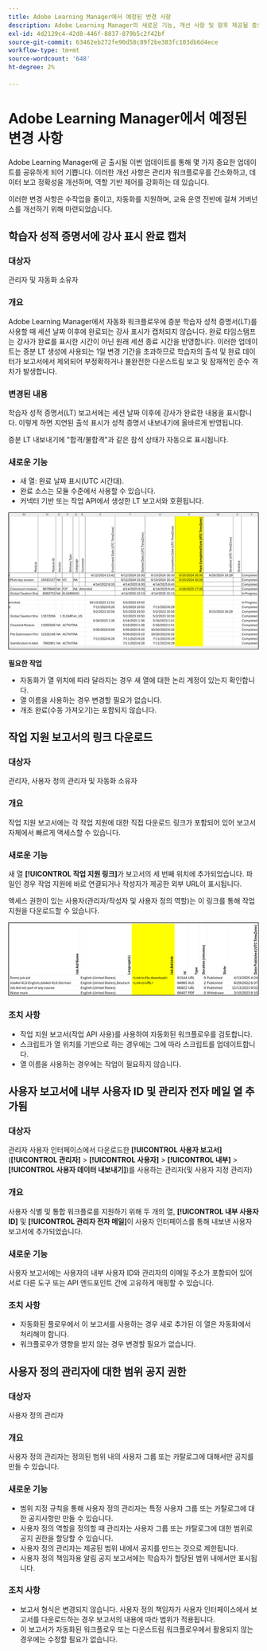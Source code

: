 ```yaml
---
title: Adobe Learning Manager에서 예정된 변경 사항
description: Adobe Learning Manager의 새로운 기능, 개선 사항 및 향후 제공될 중요 업데이트에 대해 알아봅니다. 최신 개선 사항을 최대한 활용하고 미리 계획할 수 있도록 변경 사항에 대한 최신 정보를 확인하십시오.
exl-id: 4d2129c4-42d8-446f-8837-879b5c2f42bf
source-git-commit: 63462eb272fe90d58c89f2be383fc103db6d4ece
workflow-type: tm+mt
source-wordcount: '648'
ht-degree: 2%

---
```


# Adobe Learning Manager에서 예정된 변경 사항

Adobe Learning Manager에 곧 출시될 이번 업데이트를 통해 몇 가지 중요한 업데이트를 공유하게 되어 기쁩니다. 이러한 개선 사항은 관리자 워크플로우를 간소화하고, 데이터 보고 정확성을 개선하며, 역할 기반 제어를 강화하는 데 있습니다.

이러한 변경 사항은 수작업을 줄이고, 자동화를 지원하며, 교육 운영 전반에 걸쳐 거버넌스를 개선하기 위해 마련되었습니다.

## 학습자 성적 증명서에 강사 표시 완료 캡처

### 대상자

관리자 및 자동화 소유자

### 개요

Adobe Learning Manager에서 자동화 워크플로우에 증분 학습자 성적 증명서(LT)를 사용할 때 세션 날짜 이후에 완료되는 강사 표시가 캡처되지 않습니다. 완료 타임스탬프는 강사가 완료를 표시한 시간이 아닌 원래 세션 종료 시간을 반영합니다. 이러한 업데이트는 증분 LT 생성에 사용되는 1일 변경 기간을 초과하므로 학습자의 출석 및 완료 데이터가 보고서에서 제외되어 부정확하거나 불완전한 다운스트림 보고 및 잠재적인 준수 격차가 발생합니다.

### 변경된 내용

학습자 성적 증명서(LT) 보고서에는 세션 날짜 이후에 강사가 완료한 내용을 표시합니다. 이렇게 하면 지연된 출석 표시가 성적 증명서 내보내기에 올바르게 반영됩니다.

증분 LT 내보내기에 &quot;합격/불합격&quot;과 같은 참석 상태가 자동으로 표시됩니다.

### 새로운 기능

* 새 열: 완료 날짜 표시(UTC 시간대).
* 완료 소스는 모듈 수준에서 사용할 수 있습니다.
* 커넥터 기반 또는 작업 API에서 생성한 LT 보고서와 호환됩니다.

![](assets/capture-instructor.png)

**필요한 작업**

* 자동화가 열 위치에 따라 달라지는 경우 새 열에 대한 논리 계정이 있는지 확인합니다.
* 열 이름을 사용하는 경우 변경할 필요가 없습니다.
* 개조 완료(수동 가져오기)는 포함되지 않습니다.

## 작업 지원 보고서의 링크 다운로드

### 대상자

관리자, 사용자 정의 관리자 및 자동화 소유자

### 개요

작업 지원 보고서에는 각 작업 지원에 대한 직접 다운로드 링크가 포함되어 있어 보고서 자체에서 빠르게 액세스할 수 있습니다.

### 새로운 기능

새 열 **[!UICONTROL 작업 지원 링크]**&#x200B;가 보고서의 세 번째 위치에 추가되었습니다. 파일인 경우 작업 지원에 바로 연결되거나 작성자가 제공한 외부 URL이 표시됩니다.

액세스 권한이 있는 사용자(관리자/작성자 및 사용자 정의 역할)는 이 링크를 통해 작업 지원을 다운로드할 수 있습니다.

![](assets/download-links-for-job-aid.png)

### 조치 사항

* 작업 지원 보고서(작업 API 사용)를 사용하여 자동화된 워크플로우를 검토합니다.
* 스크립트가 열 위치를 기반으로 하는 경우에는 그에 따라 스크립트를 업데이트합니다.
* 열 이름을 사용하는 경우에는 작업이 필요하지 않습니다.

## 사용자 보고서에 내부 사용자 ID 및 관리자 전자 메일 열 추가됨

### 대상자

관리자 사용자 인터페이스에서 다운로드한 **[!UICONTROL 사용자 보고서]**(**[!UICONTROL 관리자]** > **[!UICONTROL 사용자]** > **[!UICONTROL 내부]** > **[!UICONTROL 사용자 데이터 내보내기]**)를 사용하는 관리자(및 사용자 지정 관리자)

### 개요

사용자 식별 및 통합 워크플로를 지원하기 위해 두 개의 열, **[!UICONTROL 내부 사용자 ID]** 및 **[!UICONTROL 관리자 전자 메일]**&#x200B;이 사용자 인터페이스를 통해 내보낸 사용자 보고서에 추가되었습니다.

### 새로운 기능

사용자 보고서에는 사용자의 내부 사용자 ID와 관리자의 이메일 주소가 포함되어 있어 서로 다른 도구 또는 API 엔드포인트 간에 고유하게 매핑할 수 있습니다.

### 조치 사항

* 자동화된 플로우에서 이 보고서를 사용하는 경우 새로 추가된 이 열은 자동화에서 처리해야 합니다.
* 워크플로우가 영향을 받지 않는 경우 변경할 필요가 없습니다.

## 사용자 정의 관리자에 대한 범위 공지 권한

### 대상자

사용자 정의 관리자

### 개요

사용자 정의 관리자는 정의된 범위 내의 사용자 그룹 또는 카탈로그에 대해서만 공지를 만들 수 있습니다.

### 새로운 기능

* 범위 지정 규칙을 통해 사용자 정의 관리자는 특정 사용자 그룹 또는 카탈로그에 대한 공지사항만 만들 수 있습니다.
* 사용자 정의 역할을 정의할 때 관리자는 사용자 그룹 또는 카탈로그에 대한 범위로 공지 권한을 할당할 수 있습니다.
* 사용자 정의 관리자는 제공된 범위 내에서 공지를 만드는 것으로 제한됩니다.
* 사용자 정의 책임자용 알림 공지 보고서에는 학습자가 할당된 범위 내에서만 표시됩니다.

### 조치 사항

* 보고서 형식은 변경되지 않습니다. 사용자 정의 책임자가 사용자 인터페이스에서 보고서를 다운로드하는 경우 보고서의 내용에 따라 범위가 적용됩니다.
* 이 보고서가 자동화된 워크플로우 또는 다운스트림 워크플로우에서 활용되지 않는 경우에는 수정할 필요가 없습니다.
